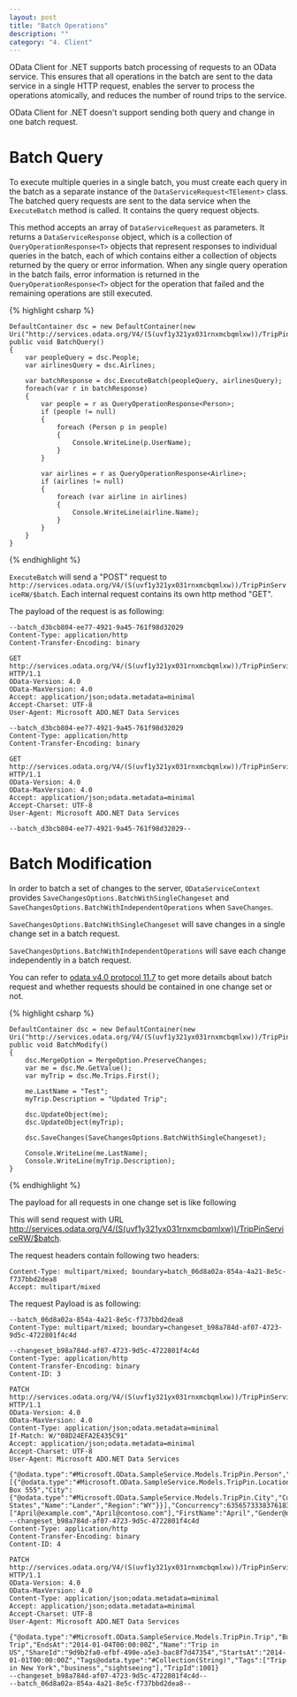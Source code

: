 ```yaml
---
layout: post
title: "Batch Operations"
description: ""
category: "4. Client"
---
```

 
OData Client for .NET supports batch processing of requests to an OData service. This ensures that all operations in the batch are sent to the data service in a single HTTP request, enables the server to process the operations atomically, and reduces the number of round trips to the service.

OData Client for .NET doesn't support sending both query and change in one batch request.
 
# Batch Query #

To execute multiple queries in a single batch, you must create each query in the batch as a separate instance of the `DataServiceRequest<TElement>` class. The batched query requests are sent to the data service when the `ExecuteBatch` method is called. It contains the query request objects. 

This method accepts an array of `DataServiceRequest` as parameters. It returns a `DataServiceResponse` object, which is a collection of `QueryOperationResponse<T>` objects that represent responses to individual queries in the batch, each of which contains either a collection of objects returned by the query or error information. When any single query operation in the batch fails, error information is returned in the `QueryOperationResponse<T>` object for the operation that failed and the remaining operations are still executed. 

{% highlight csharp %}

    DefaultContainer dsc = new DefaultContainer(new Uri("http://services.odata.org/V4/(S(uvf1y321yx031rnxmcbqmlxw))/TripPinServiceRW/"));
    public void BatchQuery()
    {
        var peopleQuery = dsc.People;
        var airlinesQuery = dsc.Airlines;

        var batchResponse = dsc.ExecuteBatch(peopleQuery, airlinesQuery);
        foreach(var r in batchResponse)
        {
            var people = r as QueryOperationResponse<Person>;
            if (people != null)
            {
                foreach (Person p in people)
                {
                    Console.WriteLine(p.UserName);
                }
            }

            var airlines = r as QueryOperationResponse<Airline>;
            if (airlines != null)
            {
                foreach (var airline in airlines)
                {
                    Console.WriteLine(airline.Name);
                }
            }
        }
    }

{% endhighlight %}

`ExecuteBatch` will send a "POST" request to `http://services.odata.org/V4/(S(uvf1y321yx031rnxmcbqmlxw))/TripPinServiceRW/$batch`. Each internal request contains its own http method "GET".

The payload of the request is as following:

	--batch_d3bcb804-ee77-4921-9a45-761f98d32029
	Content-Type: application/http
	Content-Transfer-Encoding: binary
	
	GET http://services.odata.org/V4/(S(uvf1y321yx031rnxmcbqmlxw))/TripPinServiceRW/People HTTP/1.1
	OData-Version: 4.0
	OData-MaxVersion: 4.0
	Accept: application/json;odata.metadata=minimal
	Accept-Charset: UTF-8
	User-Agent: Microsoft ADO.NET Data Services
	
	--batch_d3bcb804-ee77-4921-9a45-761f98d32029
	Content-Type: application/http
	Content-Transfer-Encoding: binary
	
	GET http://services.odata.org/V4/(S(uvf1y321yx031rnxmcbqmlxw))/TripPinServiceRW/Airlines HTTP/1.1
	OData-Version: 4.0
	OData-MaxVersion: 4.0
	Accept: application/json;odata.metadata=minimal
	Accept-Charset: UTF-8
	User-Agent: Microsoft ADO.NET Data Services
	
	--batch_d3bcb804-ee77-4921-9a45-761f98d32029--

# Batch Modification #

In order to batch a set of changes to the server, `ODataServiceContext` provides `SaveChangesOptions.BatchWithSingleChangeset` and `SaveChangesOptions.BatchWithIndependentOperations` when `SaveChanges`.

`SaveChangesOptions.BatchWithSingleChangeset` will save changes in a single change set in a batch request.

`SaveChangesOptions.BatchWithIndependentOperations` will save each change independently in a batch request. 

You can refer to [odata v4.0 protocol 11.7](http://docs.oasis-open.org/odata/odata/v4.0/errata02/os/complete/part1-protocol/odata-v4.0-errata02-os-part1-protocol-complete.html#_Toc406398359) to get more details about batch request and whether requests should be contained in one change set or not.
 

{% highlight csharp %}

    DefaultContainer dsc = new DefaultContainer(new Uri("http://services.odata.org/V4/(S(uvf1y321yx031rnxmcbqmlxw))/TripPinServiceRW/"));
    public void BatchModify()
    {
        dsc.MergeOption = MergeOption.PreserveChanges;
        var me = dsc.Me.GetValue();
        var myTrip = dsc.Me.Trips.First();

        me.LastName = "Test";
        myTrip.Description = "Updated Trip";

        dsc.UpdateObject(me);
        dsc.UpdateObject(myTrip);

        dsc.SaveChanges(SaveChangesOptions.BatchWithSingleChangeset);

        Console.WriteLine(me.LastName);
        Console.WriteLine(myTrip.Description);
    }
{% endhighlight %}

The payload for all requests in one change set is like following

This will send request with URL http://services.odata.org/V4/(S(uvf1y321yx031rnxmcbqmlxw))/TripPinServiceRW/$batch.

The request headers contain following two headers:

	Content-Type: multipart/mixed; boundary=batch_06d8a02a-854a-4a21-8e5c-f737bbd2dea8
	Accept: multipart/mixed

The request Payload is as following:

	--batch_06d8a02a-854a-4a21-8e5c-f737bbd2dea8
	Content-Type: multipart/mixed; boundary=changeset_b98a784d-af07-4723-9d5c-4722801f4c4d
	
	--changeset_b98a784d-af07-4723-9d5c-4722801f4c4d
	Content-Type: application/http
	Content-Transfer-Encoding: binary
	Content-ID: 3
	
	PATCH http://services.odata.org/V4/(S(uvf1y321yx031rnxmcbqmlxw))/TripPinServiceRW/Me HTTP/1.1
	OData-Version: 4.0
	OData-MaxVersion: 4.0
	Content-Type: application/json;odata.metadata=minimal
	If-Match: W/"08D24EFA2E435C91"
	Accept: application/json;odata.metadata=minimal
	Accept-Charset: UTF-8
	User-Agent: Microsoft ADO.NET Data Services
	
	{"@odata.type":"#Microsoft.OData.SampleService.Models.TripPin.Person","AddressInfo@odata.type":"#Collection(Microsoft.OData.SampleService.Models.TripPin.Location)","AddressInfo":[{"@odata.type":"#Microsoft.OData.SampleService.Models.TripPin.Location","Address":"P.O. Box 555","City":{"@odata.type":"#Microsoft.OData.SampleService.Models.TripPin.City","CountryRegion":"United States","Name":"Lander","Region":"WY"}}],"Concurrency":635657333837618321,"Emails@odata.type":"#Collection(String)","Emails":["April@example.com","April@contoso.com"],"FirstName":"April","Gender@odata.type":"#Microsoft.OData.SampleService.Models.TripPin.PersonGender","Gender":"Female","LastName":"Test","UserName":"aprilcline"}
	--changeset_b98a784d-af07-4723-9d5c-4722801f4c4d
	Content-Type: application/http
	Content-Transfer-Encoding: binary
	Content-ID: 4
	
	PATCH http://services.odata.org/V4/(S(uvf1y321yx031rnxmcbqmlxw))/TripPinServiceRW/Me/Trips(1001) HTTP/1.1
	OData-Version: 4.0
	OData-MaxVersion: 4.0
	Content-Type: application/json;odata.metadata=minimal
	Accept: application/json;odata.metadata=minimal
	Accept-Charset: UTF-8
	User-Agent: Microsoft ADO.NET Data Services
	
	{"@odata.type":"#Microsoft.OData.SampleService.Models.TripPin.Trip","Budget":3000,"Description":"Updated Trip","EndsAt":"2014-01-04T00:00:00Z","Name":"Trip in US","ShareId":"9d9b2fa0-efbf-490e-a5e3-bac8f7d47354","StartsAt":"2014-01-01T00:00:00Z","Tags@odata.type":"#Collection(String)","Tags":["Trip in New York","business","sightseeing"],"TripId":1001}
	--changeset_b98a784d-af07-4723-9d5c-4722801f4c4d--
	--batch_06d8a02a-854a-4a21-8e5c-f737bbd2dea8--

